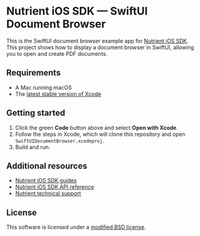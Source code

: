 # Nutrient iOS SDK — SwiftUI Document Browser

This is the SwiftUI document browser example app for [Nutrient iOS SDK](https://www.nutrient.io/sdk/ios). This project shows how to display a document browser in SwiftUI, allowing you to open and create PDF documents.

## Requirements

- A Mac running macOS
- The [latest stable version of Xcode](https://developer.apple.com/xcode/)

## Getting started

1. Click the green **Code** button above and select **Open with Xcode**.
2. Follow the steps in Xcode, which will clone this repository and open `SwiftUIDocumentBrowser.xcodeproj`.
3. Build and run.

## Additional resources

- [Nutrient iOS SDK guides](https://www.nutrient.io/guides/ios/)
- [Nutrient iOS SDK API reference](https://www.nutrient.io/api/ios/)
- [Nutrient technical support](https://www.nutrient.io/support/request/)

## License

This software is licensed under a [modified BSD license](LICENSE).
